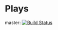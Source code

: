 # Plays

master: 
[![Build Status](https://travis-ci.org/krssg-ssl/plays.svg?branch=master)](https://travis-ci.org/krssg-ssl/plays)